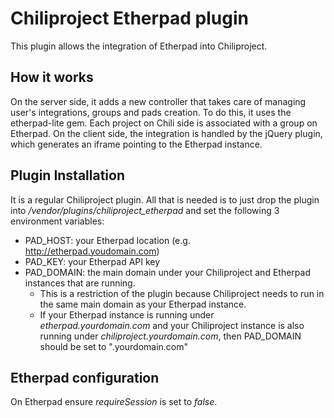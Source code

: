 Chiliproject Etherpad plugin
============================

This plugin allows the integration of Etherpad into Chiliproject.

## How it works

On the server side, it adds a new controller that takes care of managing user's integrations, groups and pads creation. To do this, it uses the etherpad-lite gem. Each project on Chili side is associated with a group on Etherpad.
On the client side, the integration is handled by the jQuery plugin, which generates an iframe pointing to the Etherpad instance.


## Plugin Installation

It is a regular Chiliproject plugin. All that is needed is to just drop the plugin into */vendor/plugins/chiliproject_etherpad* and set the following 3 environment variables:

* PAD_HOST: your Etherpad location (e.g. http://etherpad.youdomain.com)
* PAD_KEY: your Etherpad API key
* PAD_DOMAIN: the main domain under your Chiliproject and Etherpad instances that are running. 
  * This is a restriction of the plugin because Chiliproject needs to run in the same main domain as your Etherpad instance. 
  * If your Etherpad instance is running under *etherpad.yourdomain.com* and your Chiliproject instance is also running under *chiliproject.yourdomain.com*, then PAD_DOMAIN should be set to ".yourdomain.com"

## Etherpad configuration

On Etherpad ensure *requireSession* is set to *false*.

